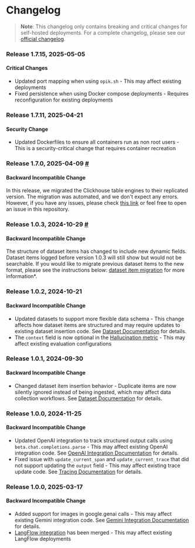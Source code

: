 # Changelog

> **Note**: This changelog only contains breaking and critical changes for self-hosted deployments. For a complete changelog, please see our [official changelog](https://www.comet.com/docs/opik/changelog).

### Release 1.7.15, 2025-05-05

#### Critical Changes
- Updated port mapping when using `opik.sh` - This may affect existing deployments
- Fixed persistence when using Docker compose deployments - Requires reconfiguration for existing deployments

### Release 1.7.11, 2025-04-21

#### Security Change
- Updated Dockerfiles to ensure all containers run as non root users - This is a security-critical change that requires container recreation

### Release 1.7.0, 2025-04-09 [#](https://www.comet.com/docs/opik/self-host/local_deployment#troubleshooting)

#### Backward Incompatible Change

In this release, we migrated the Clickhouse table engines to their replicated version. The migration was automated, and we don't expect any errors. However, if you have any issues, please check [this link](https://www.comet.com/docs/opik/self-host/local_deployment#troubleshooting) or feel free to open an issue in this repository.

### Release 1.0.3, 2024-10-29 [#](apps/opik-backend/data-migrations/1.0.3/README.md)

#### Backward Incompatible Change

The structure of dataset items has changed to include new dynamic fields. Dataset items logged before version 1.0.3 will still show but would not be searchable. 
If you would like to migrate previous dataset items to the new format, please see the instructions below: [dataset item migration](apps/opik-backend/data-migrations/1.0.3/README.md) for more information*.

### Release 1.0.2, 2024-10-21

#### Backward Incompatible Change
- Updated datasets to support more flexible data schema - This change affects how dataset items are structured and may require updates to existing dataset insertion code. See [Dataset Documentation](https://www.comet.com/docs/opik/datasets/overview) for details.
- The `context` field is now optional in the [Hallucination metric](https://www.comet.com/docs/opik/evaluation/metrics/overview#hallucination) - This may affect existing evaluation configurations

### Release 1.0.1, 2024-09-30

#### Backward Incompatible Change
- Changed dataset item insertion behavior - Duplicate items are now silently ignored instead of being ingested, which may affect data collection workflows. See [Dataset Documentation](https://www.comet.com/docs/opik/datasets/overview) for details.

### Release 1.0.0, 2024-11-25

#### Backward Incompatible Change
- Updated OpenAI integration to track structured output calls using `beta.chat.completions.parse` - This may affect existing OpenAI integration code. See [OpenAI Integration Documentation](https://www.comet.com/docs/opik/integrations/openai) for details.
- Fixed issue with `update_current_span` and `update_current_trace` that did not support updating the `output` field - This may affect existing trace update code. See [Tracing Documentation](https://www.comet.com/docs/opik/tracing/overview) for details.

### Release 1.0.0, 2025-03-17

#### Backward Incompatible Change
- Added support for images in google.genai calls - This may affect existing Gemini integration code. See [Gemini Integration Documentation](https://www.comet.com/docs/opik/integrations/gemini) for details.
- [LangFlow integration](https://github.com/langflow-ai/langflow/pull/6928) has been merged - This may affect existing LangFlow deployments



